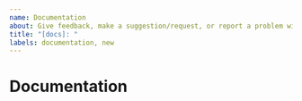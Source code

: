 ```yaml
---
name: Documentation
about: Give feedback, make a suggestion/request, or report a problem with the documentation
title: "[docs]: "
labels: documentation, new
---
```


# Documentation
